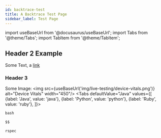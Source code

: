 ```yaml
---
id: backtrace-test
title: A Backtrace Test Page
sidebar_label: Test Page
---
```


import useBaseUrl from '@docusaurus/useBaseUrl';
import Tabs from '@theme/Tabs';
import TabItem from '@theme/TabItem';

## Header 2 Example
Some Text, a [link](https://google.com)

### Header 3

Some Image:
<img src={useBaseUrl('img/live-testing/device-vitals.png')} alt="Device Vitals" width="450"/>
<Tabs
    defaultValue="Java"
    values={[
    {label: 'Java', value: 'java'},
    {label: 'Python', value: 'python'},
    {label: 'Ruby', value: 'ruby'},
]}>

<TabItem value="java">

```java
bash
```

</TabItem>


<TabItem value="python">

```python
$$
```

</TabItem>

<TabItem value="ruby">

```ruby
rspec
```

</TabItem>
</Tabs>